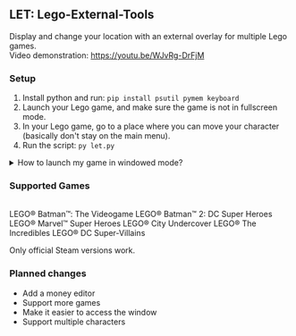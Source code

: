 ## LET: Lego-External-Tools
Display and change your location with an external overlay for multiple Lego games.  
Video demonstration: https://youtu.be/WJvRg-DrFjM

### Setup
1) Install python and run: ```pip install psutil pymem keyboard```
2) Launch your Lego game, and make sure the game is not in fullscreen mode.
3) In your Lego game, go to a place where you can move your character (basically don't stay on the main menu).
4) Run the script: ```py let.py```
<details>
  <summary>How to launch my game in windowed mode?</summary>
  <h2>LEGO® Batman™: The Videogame</h2> On Steam, add the launch option "-windowed".<br>
  <h2>LEGO® City Undercover & LEGO® The Incredibles & LEGO® DC Super-Villains</h2> In the game options, enable Windowed mode.<br>
  <h2>LEGO® Batman™ 2: DC Super Heroes & LEGO® Marvel™ Super Heroes</h2> The only way is to use third party software.<br>
  1) Download and launch <a href="https://sourceforge.net/projects/dxwnd/">DXWnd</a><br>
  2) Press "Edit", then "Add" and select the path of the .exe of the game.<br>
  3) Configure the game in DXWnd so that the game displays at the correct size.<br>
  4) Launch the game.
</details>

### Supported Games
||
|-|
LEGO® Batman™: The Videogame
LEGO® Batman™ 2: DC Super Heroes
LEGO® Marvel™ Super Heroes
LEGO® City Undercover
LEGO® The Incredibles
LEGO® DC Super-Villains

Only official Steam versions work.

### Planned changes
- Add a money editor
- Support more games
- Make it easier to access the window
- Support multiple characters
